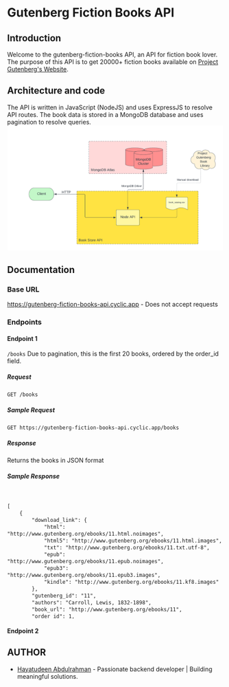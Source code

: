 # Gutenberg Fiction Books API

## Introduction
Welcome to the gutenberg-fiction-books API, an API for fiction book lover. The purpose of this API is to get 20000+ fiction books available on [Project Gutenberg's Website](https://www.gutenberg.org/). 

## Architecture and code
The API is written in JavaScript (NodeJS) and uses ExpressJS to resolve API routes. The book data is stored in a MongoDB database and uses pagination to resolve queries.
![Project Architecture](./images/gutenberg-api_architecture.png)

## Documentation
### Base URL
https://gutenberg-fiction-books-api.cyclic.app  - Does not accept requests

### Endpoints
#### Endpoint 1
`/books`
Due to pagination, this is the first 20 books, ordered by the order_id field.

##### Request
`GET /books`

##### Sample Request
`GET https://gutenberg-fiction-books-api.cyclic.app/books`

##### Response
Returns the books in JSON format

##### Sample Response
<div style="height: 300px; overflow-y: scroll;">
  <pre>
  <code>
[
    {
        "download_link": {
            "html": "http://www.gutenberg.org/ebooks/11.html.noimages",
            "html5": "http://www.gutenberg.org/ebooks/11.html.images",
            "txt": "http://www.gutenberg.org/ebooks/11.txt.utf-8",
            "epub": "http://www.gutenberg.org/ebooks/11.epub.noimages",
            "epub3": "http://www.gutenberg.org/ebooks/11.epub3.images",
            "kindle": "http://www.gutenberg.org/ebooks/11.kf8.images"
        },
        "gutenberg_id": "11",
        "authors": "Carroll, Lewis, 1832-1898",
        "book_url": "http://www.gutenberg.org/ebooks/11",
        "order_id": 1,
        "subjects": "Fantasy fiction; Children's stories; Imaginary places -- Juvenile fiction; Alice (Fictitious character from Carroll) -- Juvenile fiction",
        "title": "Alice's Adventures in Wonderland",
        "year": "2008-06-27"
    },
    {
        "download_link": {
            "html": "http://www.gutenberg.org/ebooks/12.html.noimages",
            "html5": "http://www.gutenberg.org/ebooks/12.html.images",
            "txt": "http://www.gutenberg.org/ebooks/12.txt.utf-8",
            "epub": "http://www.gutenberg.org/ebooks/12.epub.noimages",
            "epub3": "http://www.gutenberg.org/ebooks/12.epub3.images",
            "kindle": "http://www.gutenberg.org/ebooks/12.kf8.images"
        },
        "gutenberg_id": "12",
        "authors": "Carroll, Lewis, 1832-1898",
        "book_url": "http://www.gutenberg.org/ebooks/12",
        "order_id": 2,
        "subjects": "Fantasy fiction; Children's stories; Imaginary places -- Juvenile fiction; Alice (Fictitious character from Carroll) -- Juvenile fiction",
        "title": "Through the Looking-Glass",
        "year": "2008-06-25"
    },
    {
        "download_link": {
            "html": "http://www.gutenberg.org/ebooks/15.html.noimages",
            "html5": "http://www.gutenberg.org/ebooks/15.html.images",
            "txt": "http://www.gutenberg.org/ebooks/15.txt.utf-8",
            "epub": "http://www.gutenberg.org/ebooks/15.epub.noimages",
            "epub3": "http://www.gutenberg.org/ebooks/15.epub3.images",
            "kindle": "http://www.gutenberg.org/ebooks/15.kf8.images"
        },
        "gutenberg_id": "15",
        "authors": "Melville, Herman, 1819-1891",
        "book_url": "http://www.gutenberg.org/ebooks/15",
        "order_id": 3,
        "subjects": "Whaling -- Fiction; Sea stories; Psychological fiction; Ship captains -- Fiction; Adventure stories; Mentally ill -- Fiction; Ahab, Captain (Fictitious character) -- Fiction; Whales -- Fiction; Whaling ships -- Fiction",
        "title": "Moby-Dick; or, The Whale",
        "year": "1991-05-01"
    },
    {
        "download_link": {
            "html": "http://www.gutenberg.org/ebooks/16.html.noimages",
            "html5": "http://www.gutenberg.org/ebooks/16.html.images",
            "txt": "http://www.gutenberg.org/ebooks/16.txt.utf-8",
            "epub": "http://www.gutenberg.org/ebooks/16.epub.noimages",
            "epub3": "http://www.gutenberg.org/ebooks/16.epub3.images",
            "kindle": "http://www.gutenberg.org/ebooks/16.kf8.images"
        },
        "gutenberg_id": "16",
        "authors": "Barrie, J. M. (James Matthew), 1860-1937",
        "book_url": "http://www.gutenberg.org/ebooks/16",
        "order_id": 4,
        "subjects": "Fantasy literature; Peter Pan (Fictitious character) -- Fiction; Never-Never Land (Imaginary place) -- Fiction; Pirates -- Fiction; Fairies -- Fiction",
        "title": "Peter Pan",
        "year": "2008-06-25"
    },
    {
        "download_link": {
            "html": "http://www.gutenberg.org/ebooks/24.html.noimages",
            "html5": "http://www.gutenberg.org/ebooks/24.html.images",
            "txt": "http://www.gutenberg.org/ebooks/24.txt.utf-8",
            "epub": "http://www.gutenberg.org/ebooks/24.epub.noimages",
            "epub3": "http://www.gutenberg.org/ebooks/24.epub3.images",
            "kindle": "http://www.gutenberg.org/ebooks/24.kf8.images"
        },
        "gutenberg_id": "24",
        "authors": "Cather, Willa, 1873-1947",
        "book_url": "http://www.gutenberg.org/ebooks/24",
        "order_id": 5,
        "subjects": "Nebraska -- Fiction; Historical fiction; Frontier and pioneer life -- Nebraska -- Fiction; Domestic fiction; Siblings -- Fiction; Farm life -- Fiction; Women pioneers -- Fiction; Women farmers -- Fiction; Women immigrants -- Fiction; Swedish Americans -- Fiction",
        "title": "O Pioneers!",
        "year": "2008-06-27"
    },
    {
        "download_link": {
            "html": "http://www.gutenberg.org/ebooks/27.html.noimages",
            "html5": "http://www.gutenberg.org/ebooks/27.html.images",
            "txt": "http://www.gutenberg.org/ebooks/27.txt.utf-8",
            "epub": "http://www.gutenberg.org/ebooks/27.epub.noimages",
            "epub3": "http://www.gutenberg.org/ebooks/27.epub3.images",
            "kindle": "http://www.gutenberg.org/ebooks/27.kf8.images"
        },
        "gutenberg_id": "27",
        "authors": "Hardy, Thomas, 1840-1928",
        "book_url": "http://www.gutenberg.org/ebooks/27",
        "order_id": 6,
        "subjects": "Didactic fiction; Love stories; Triangles (Interpersonal relations) -- Fiction; Pastoral fiction; Farm life -- Fiction; Women farmers -- Fiction; Wessex (England) -- Fiction",
        "title": "Far from the Madding Crowd",
        "year": "1992-03-01"
    },
    {
        "download_link": {
            "html": "http://www.gutenberg.org/ebooks/32.html.noimages",
            "html5": "http://www.gutenberg.org/ebooks/32.html.images",
            "txt": "http://www.gutenberg.org/ebooks/32.txt.utf-8",
            "epub": "http://www.gutenberg.org/ebooks/32.epub.noimages",
            "epub3": "http://www.gutenberg.org/ebooks/32.epub3.images",
            "kindle": "http://www.gutenberg.org/ebooks/32.kf8.images"
        },
        "gutenberg_id": "32",
        "authors": "Gilman, Charlotte Perkins, 1860-1935",
        "book_url": "http://www.gutenberg.org/ebooks/32",
        "order_id": 7,
        "subjects": "Utopias -- Fiction; Women -- Fiction; Utopian fiction; Black humor",
        "title": "Herland",
        "year": "2008-06-27"
    },
    {
        "download_link": {
            "html": "http://www.gutenberg.org/ebooks/33.html.noimages",
            "html5": "http://www.gutenberg.org/ebooks/33.html.images",
            "txt": "http://www.gutenberg.org/ebooks/33.txt.utf-8",
            "epub": "http://www.gutenberg.org/ebooks/33.epub.noimages",
            "epub3": "http://www.gutenberg.org/ebooks/33.epub3.images",
            "kindle": "http://www.gutenberg.org/ebooks/33.kf8.images"
        },
        "gutenberg_id": "33",
        "authors": "Hawthorne, Nathaniel, 1804-1864",
        "book_url": "http://www.gutenberg.org/ebooks/33",
        "order_id": 8,
        "subjects": "Adultery -- Fiction; Historical fiction; Revenge -- Fiction; Psychological fiction; Married women -- Fiction; Clergy -- Fiction; Triangles (Interpersonal relations) -- Fiction; Illegitimate children -- Fiction; Women immigrants -- Fiction; Puritans -- Fiction; Boston (Mass.) -- History -- Colonial period, ca. 1600-1775 -- Fiction",
        "title": "The Scarlet Letter",
        "year": "1992-06-01"
    },
    {
        "download_link": {
            "html": "http://www.gutenberg.org/ebooks/35.html.noimages",
            "html5": "http://www.gutenberg.org/ebooks/35.html.images",
            "txt": "http://www.gutenberg.org/ebooks/35.txt.utf-8",
            "epub": "http://www.gutenberg.org/ebooks/35.epub.noimages",
            "epub3": "http://www.gutenberg.org/ebooks/35.epub3.images",
            "kindle": "http://www.gutenberg.org/ebooks/35.kf8.images"
        },
        "gutenberg_id": "35",
        "authors": "Wells, H. G. (Herbert George), 1866-1946",
        "book_url": "http://www.gutenberg.org/ebooks/35",
        "order_id": 9,
        "subjects": "Science fiction; Time travel -- Fiction; Dystopias -- Fiction",
        "title": "The Time Machine",
        "year": "2004-10-02"
    },
    {
        "download_link": {
            "html": "http://www.gutenberg.org/ebooks/36.html.noimages",
            "html5": "http://www.gutenberg.org/ebooks/36.html.images",
            "txt": "http://www.gutenberg.org/ebooks/36.txt.utf-8",
            "epub": "http://www.gutenberg.org/ebooks/36.epub.noimages",
            "epub3": "http://www.gutenberg.org/ebooks/36.epub3.images",
            "kindle": "http://www.gutenberg.org/ebooks/36.kf8.images"
        },
        "gutenberg_id": "36",
        "authors": "Wells, H. G. (Herbert George), 1866-1946",
        "book_url": "http://www.gutenberg.org/ebooks/36",
        "order_id": 10,
        "subjects": "Science fiction; War stories; Martians -- Fiction; Mars (Planet) -- Fiction; Space warfare -- Fiction; Imaginary wars and battles -- Fiction; Life on other planets -- Fiction",
        "title": "The War of the Worlds",
        "year": "2004-10-01"
    },
    {
        "download_link": {
            "html": "http://www.gutenberg.org/ebooks/41.html.noimages",
            "html5": "http://www.gutenberg.org/ebooks/41.html.images",
            "txt": "http://www.gutenberg.org/ebooks/41.txt.utf-8",
            "epub": "http://www.gutenberg.org/ebooks/41.epub.noimages",
            "epub3": "http://www.gutenberg.org/ebooks/41.epub3.images",
            "kindle": "http://www.gutenberg.org/ebooks/41.kf8.images"
        },
        "gutenberg_id": "41",
        "authors": "Irving, Washington, 1783-1859",
        "book_url": "http://www.gutenberg.org/ebooks/41",
        "order_id": 11,
        "subjects": "Ghosts -- Fiction; New York (State) -- History -- 1775-1865 -- Fiction",
        "title": "The Legend of Sleepy Hollow",
        "year": "2008-06-27"
    },
    {
        "download_link": {
            "html": "http://www.gutenberg.org/ebooks/42.html.noimages",
            "html5": "http://www.gutenberg.org/ebooks/42.html.images",
            "txt": "http://www.gutenberg.org/ebooks/42.txt.utf-8",
            "epub": "http://www.gutenberg.org/ebooks/42.epub.noimages",
            "epub3": "http://www.gutenberg.org/ebooks/42.epub3.images",
            "kindle": "http://www.gutenberg.org/ebooks/42.kf8.images"
        },
        "gutenberg_id": "42",
        "authors": "Stevenson, Robert Louis, 1850-1894",
        "book_url": "http://www.gutenberg.org/ebooks/42",
        "order_id": 12,
        "subjects": "Science fiction; Horror tales; London (England) -- Fiction; Physicians -- Fiction; Psychological fiction; Self-experimentation in medicine -- Fiction; Multiple personality -- Fiction",
        "title": "The Strange Case of Dr. Jekyll and Mr. Hyde",
        "year": "1992-10-01"
    },
    {
        "download_link": {
            "html": "http://www.gutenberg.org/ebooks/43.html.noimages",
            "html5": "http://www.gutenberg.org/ebooks/43.html.images",
            "txt": "http://www.gutenberg.org/ebooks/43.txt.utf-8",
            "epub": "http://www.gutenberg.org/ebooks/43.epub.noimages",
            "epub3": "http://www.gutenberg.org/ebooks/43.epub3.images",
            "kindle": "http://www.gutenberg.org/ebooks/43.kf8.images"
        },
        "gutenberg_id": "43",
        "authors": "Stevenson, Robert Louis, 1850-1894",
        "book_url": "http://www.gutenberg.org/ebooks/43",
        "order_id": 13,
        "subjects": "Science fiction; Horror tales; London (England) -- Fiction; Physicians -- Fiction; Psychological fiction; Self-experimentation in medicine -- Fiction; Multiple personality -- Fiction",
        "title": "The Strange Case of Dr. Jekyll and Mr. Hyde",
        "year": "2008-06-27"
    },
    {
        "download_link": {
            "html": "http://www.gutenberg.org/ebooks/44.html.noimages",
            "html5": "http://www.gutenberg.org/ebooks/44.html.images",
            "txt": "http://www.gutenberg.org/ebooks/44.txt.utf-8",
            "epub": "http://www.gutenberg.org/ebooks/44.epub.noimages",
            "epub3": "http://www.gutenberg.org/ebooks/44.epub3.images",
            "kindle": "http://www.gutenberg.org/ebooks/44.kf8.images"
        },
        "gutenberg_id": "44",
        "authors": "Cather, Willa, 1873-1947",
        "book_url": "http://www.gutenberg.org/ebooks/44",
        "order_id": 14,
        "subjects": "Musical fiction; Young women -- Fiction; Bildungsromans; Chicago (Ill.) -- Fiction; Swedish Americans -- Fiction; Colorado -- Fiction; Opera -- Fiction; Children of clergy -- Fiction; Women singers -- Fiction",
        "title": "The Song of the Lark",
        "year": "2008-06-27"
    },
    {
        "download_link": {
            "html": "http://www.gutenberg.org/ebooks/45.html.noimages",
            "html5": "http://www.gutenberg.org/ebooks/45.html.images",
            "txt": "http://www.gutenberg.org/ebooks/45.txt.utf-8",
            "epub": "http://www.gutenberg.org/ebooks/45.epub.noimages",
            "epub3": "http://www.gutenberg.org/ebooks/45.epub3.images",
            "kindle": "http://www.gutenberg.org/ebooks/45.kf8.images"
        },
        "gutenberg_id": "45",
        "authors": "Montgomery, L. M. (Lucy Maud), 1874-1942",
        "book_url": "http://www.gutenberg.org/ebooks/45",
        "order_id": 15,
        "subjects": "Orphans -- Fiction; Islands -- Fiction; Friendship -- Fiction; Bildungsromans; Girls -- Fiction; Country life -- Prince Edward Island -- Fiction; Prince Edward Island -- History -- 20th century -- Fiction; Canada -- History -- 1867-1914 -- Fiction; Shirley, Anne (Fictitious character) -- Fiction",
        "title": "Anne of Green Gables",
        "year": "2008-06-27"
    },
    {
        "download_link": {
            "html": "http://www.gutenberg.org/ebooks/46.html.noimages",
            "html5": "http://www.gutenberg.org/ebooks/46.html.images",
            "txt": "http://www.gutenberg.org/ebooks/46.txt.utf-8",
            "epub": "http://www.gutenberg.org/ebooks/46.epub.noimages",
            "epub3": "http://www.gutenberg.org/ebooks/46.epub3.images",
            "kindle": "http://www.gutenberg.org/ebooks/46.kf8.images"
        },
        "gutenberg_id": "46",
        "authors": "Dickens, Charles, 1812-1870; Leech, John, 1817-1864 [Illustrator]",
        "book_url": "http://www.gutenberg.org/ebooks/46",
        "order_id": 16,
        "subjects": "Christmas stories; London (England) -- Fiction; Poor families -- Fiction; Ghost stories; Misers -- Fiction; Sick children -- Fiction; Scrooge, Ebenezer (Fictitious character) -- Fiction",
        "title": "A Christmas Carol in Prose; Being a Ghost Story of Christmas",
        "year": "2004-08-11"
    },
    {
        "download_link": {
            "html": "http://www.gutenberg.org/ebooks/47.html.noimages",
            "html5": "http://www.gutenberg.org/ebooks/47.html.images",
            "txt": "http://www.gutenberg.org/ebooks/47.txt.utf-8",
            "epub": "http://www.gutenberg.org/ebooks/47.epub.noimages",
            "epub3": "http://www.gutenberg.org/ebooks/47.epub3.images",
            "kindle": "http://www.gutenberg.org/ebooks/47.kf8.images"
        },
        "gutenberg_id": "47",
        "authors": "Montgomery, L. M. (Lucy Maud), 1874-1942",
        "book_url": "http://www.gutenberg.org/ebooks/47",
        "order_id": 17,
        "subjects": "Orphans -- Fiction; Islands -- Fiction; Teachers -- Fiction; Prince Edward Island -- History -- 20th century -- Fiction; Canada -- History -- 1914-1945 -- Fiction; Shirley, Anne (Fictitious character) -- Fiction",
        "title": "Anne of Avonlea",
        "year": "2006-03-08"
    },
    {
        "download_link": {
            "html": "http://www.gutenberg.org/ebooks/51.html.noimages",
            "html5": "http://www.gutenberg.org/ebooks/51.html.images",
            "txt": "http://www.gutenberg.org/ebooks/51.txt.utf-8",
            "epub": "http://www.gutenberg.org/ebooks/51.epub.noimages",
            "epub3": "http://www.gutenberg.org/ebooks/51.epub3.images",
            "kindle": "http://www.gutenberg.org/ebooks/51.kf8.images"
        },
        "gutenberg_id": "51",
        "authors": "Montgomery, L. M. (Lucy Maud), 1874-1942",
        "book_url": "http://www.gutenberg.org/ebooks/51",
        "order_id": 18,
        "subjects": "Orphans -- Fiction; Prince Edward Island -- History -- 20th century -- Fiction; Interpersonal relations -- Fiction; Canada -- History -- 1914-1945 -- Fiction; Self-perception -- Fiction; Universities and colleges -- Fiction; Nova Scotia -- History -- 20th century -- Fiction; Shirley, Anne (Fictitious character) -- Fiction",
        "title": "Anne of the Island",
        "year": "2006-03-08"
    },
    {
        "download_link": {
            "html": "http://www.gutenberg.org/ebooks/54.html.noimages",
            "html5": "http://www.gutenberg.org/ebooks/54.html.images",
            "txt": "http://www.gutenberg.org/ebooks/54.txt.utf-8",
            "epub": "http://www.gutenberg.org/ebooks/54.epub.noimages",
            "epub3": "http://www.gutenberg.org/ebooks/54.epub3.images",
            "kindle": "http://www.gutenberg.org/ebooks/54.kf8.images"
        },
        "gutenberg_id": "54",
        "authors": "Baum, L. Frank (Lyman Frank), 1856-1919",
        "book_url": "http://www.gutenberg.org/ebooks/54",
        "order_id": 19,
        "subjects": "Oz (Imaginary place) -- Juvenile fiction; Fantasy literature; Conduct of life -- Juvenile fiction; Friendship -- Juvenile fiction; Voyages and travels -- Juvenile fiction; Magic -- Juvenile fiction; Practical jokes -- Juvenile fiction; Youth -- Conduct of life -- Juvenile fiction; Queens -- Juvenile fiction; Kings and rulers -- Juvenile fiction; Witches -- Juvenile fiction; Women soldiers -- Juvenile fiction",
        "title": "The Marvelous Land of Oz",
        "year": "1993-02-01"
    },
    {
        "download_link": {
            "html": "http://www.gutenberg.org/ebooks/55.html.noimages",
            "html5": "http://www.gutenberg.org/ebooks/55.html.images",
            "txt": "http://www.gutenberg.org/ebooks/55.txt.utf-8",
            "epub": "http://www.gutenberg.org/ebooks/55.epub.noimages",
            "epub3": "http://www.gutenberg.org/ebooks/55.epub3.images",
            "kindle": "http://www.gutenberg.org/ebooks/55.kf8.images"
        },
        "gutenberg_id": "55",
        "authors": "Baum, L. Frank (Lyman Frank), 1856-1919",
        "book_url": "http://www.gutenberg.org/ebooks/55",
        "order_id": 20,
        "subjects": "Oz (Imaginary place) -- Juvenile fiction; Fantasy literature; Courage -- Juvenile fiction; Home -- Juvenile fiction; Good and evil -- Juvenile fiction; Dreams -- Juvenile fiction; Gale, Dorothy (Fictitious character) -- Juvenile fiction; Cowardly Lion (Fictitious character) -- Juvenile fiction; Cyclones -- Juvenile fiction; Scarecrow (Fictitious character from Baum) -- Juvenile fiction; Toto (Fictitious character) -- Juvenile fiction; Witches -- Juvenile fiction; Wizard of Oz (Fictitious character) -- Juvenile fiction; Tin Woodman (Fictitious character) -- Juvenile fiction",
        "title": "The Wonderful Wizard of Oz",
        "year": "1993-02-01"
    }
]        
    </code>
  </pre>
</div>


#### Endpoint 2



## AUTHOR
- [Hayatudeen Abdulrahman](https://github.com/HayatsCodes) - Passionate backend developer | Building meaningful solutions.
